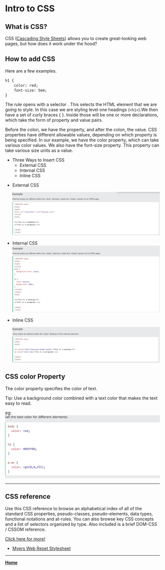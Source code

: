 # Intro to CSS

## What is CSS?

CSS ([Cascading Style Sheets](https://developer.mozilla.org/en-US/docs/Learn/CSS/First_steps/What_is_CSS)) allows you to create great-looking web pages, but how does it work under the hood?

## How to add CSS

Here are a few examples.

``` 
h1 {
    color: red;
    font-size: 5em;
}

```

 The rule opens with a selector . This selects the HTML element that we are going to style. In this case we are styling level one headings (` <h1> `).We then have a set of curly braces { }. Inside those will be one or more declarations, which take the form of property and value pairs. 
 
 Before the colon, we have the property, and after the colon, the value. CSS properties have different allowable values, depending on which property is being specified. In our example, we have the color property, which can take various color values. We also have the font-size property. This property can take various size units as a value.

- Three Ways to Insert CSS  
  - External CSS
  - Internal CSS
  - Inline CSS
    
* External CSS

    ![extcss](extcss.jpg)


* Internal CSS
        ![internalcss](intcss.jpg)


* Inline CSS 

    ![inline](inlinecss.jpg)


## CSS color Property

The color property specifies the color of text.

Tip: Use a background color combined with a text color that makes the text easy to read.

eg: ![color](csscolor.jpg)

***

## CSS reference

Use this CSS reference to browse an alphabetical index of all of the standard CSS properties, pseudo-classes, pseudo-elements, data types, functional notations and at-rules. You can also browse key CSS concepts and a list of selectors organized by type. Also included is a brief DOM-CSS / CSSOM reference.

[Click here for more!](https://developer.mozilla.org/en-US/docs/Web/CSS/Reference)


* [Myers Web Reset Stylesheet](https://meyerweb.com/eric/tools/css/reset/)

***

[**Home**](https://rushabhjsoni.github.io/reading-notes/)
